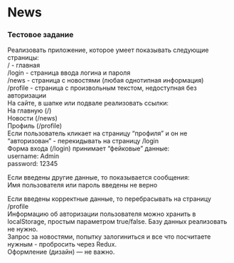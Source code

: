 # News


<h3>Тестовое задание</h3>

Реализовать приложение, которое умеет показывать следующие страницы:<br/>
/ - главная<br/>
/login - страница ввода логина и пароля<br/>
/news - страница с новостями (любая однотипная информация)<br/>
/profile - страница с произвольным текстом, недоступная без авторизации<br/>
На сайте, в шапке или подвале реализовать ссылки:<br/>
На главную (/)<br/>
Новости (/news)<br/>
Профиль (/profile)<br/>
Если пользователь кликает на страницу “профиля” и он не “авторизован” - перекидывать на страницу /login<br/>
Форма входа (/login) принимает “фейковые” данные:<br/>
username: Admin<br/>
password: 12345<br/>

Если введены другие данные, то показывается сообщения:<br/>
Имя пользователя или пароль введены не верно

Если введены корректные данные, то перебрасывать на страницу /profile<br/>
Информацию об авторизации пользователя можно хранить в localStorage, простым параметром true/false. Базу данных реализовать не нужно.<br/>
Запрос за новостями, попытку залогиниться и все что посчитаете нужным - пробросить через Redux.<br/>
Оформление (дизайн) — не важно.
